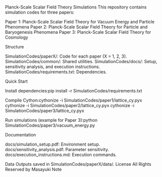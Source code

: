 Planck-Scale Scalar Field Theory Simulations
This repository contains simulation codes for three papers:

Paper 1: Planck-Scale Scalar Field Theory for Vacuum Energy and Particle Phenomena
Paper 2: Planck-Scale Scalar Field Theory for Particle and Baryogenesis Phenomena
Paper 3: Planck-Scale Scalar Field Theory for Cosmology

Structure

SimulationCodes/paperX/: Code for each paper (X = 1, 2, 3).
SimulationCodes/common/: Shared utilities.
SimulationCodes/docs/: Setup, sensitivity analysis, and execution instructions.
SimulationCodes/requirements.txt: Dependencies.

Quick Start

Install dependencies:pip install -r SimulationCodes/requirements.txt


Compile Cython:cythonize -i SimulationCodes/paper1/lattice_cy.pyx
cythonize -i SimulationCodes/paper2/lattice_cy.pyx
cythonize -i SimulationCodes/paper3/lattice_cy.pyx


Run simulations (example for Paper 3):python SimulationCodes/paper3/vacuum_energy.py



Documentation

docs/simulation_setup.pdf: Environment setup.
docs/sensitivity_analysis.pdf: Parameter sensitivity.
docs/execution_instructions.md: Execution commands.

Data
Outputs saved in SimulationCodes/paperX/data/.
License
All Rights Reserved by Masayuki Note
